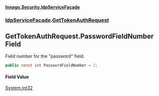 #### [Innago\.Security\.IdpServiceFacade](../../index.md 'index')
### [IdpServiceFacade](../index.md 'IdpServiceFacade').[GetTokenAuthRequest](index.md 'IdpServiceFacade\.GetTokenAuthRequest')

## GetTokenAuthRequest\.PasswordFieldNumber Field

Field number for the "password" field\.

```csharp
public const int PasswordFieldNumber = 2;
```

#### Field Value
[System\.Int32](https://learn.microsoft.com/en-us/dotnet/api/system.int32 'System\.Int32')